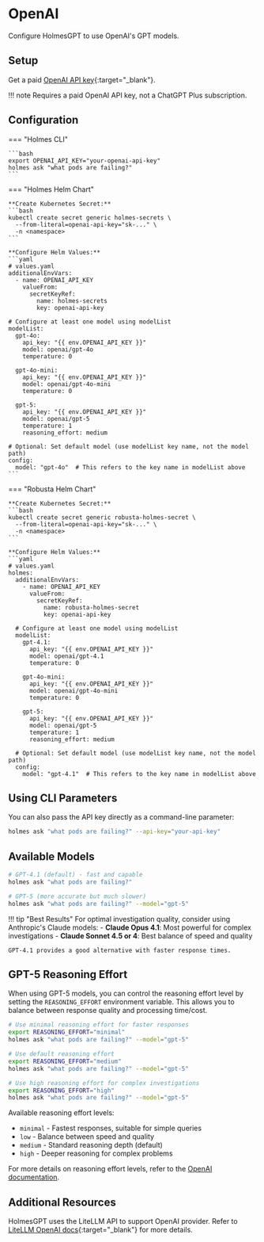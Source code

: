 # OpenAI

Configure HolmesGPT to use OpenAI's GPT models.

## Setup

Get a paid [OpenAI API key](https://help.openai.com/en/articles/4936850-where-do-i-find-my-openai-api-key){:target="_blank"}.

!!! note
    Requires a paid OpenAI API key, not a ChatGPT Plus subscription.

## Configuration

=== "Holmes CLI"

    ```bash
    export OPENAI_API_KEY="your-openai-api-key"
    holmes ask "what pods are failing?"
    ```

=== "Holmes Helm Chart"

    **Create Kubernetes Secret:**
    ```bash
    kubectl create secret generic holmes-secrets \
      --from-literal=openai-api-key="sk-..." \
      -n <namespace>
    ```

    **Configure Helm Values:**
    ```yaml
    # values.yaml
    additionalEnvVars:
      - name: OPENAI_API_KEY
        valueFrom:
          secretKeyRef:
            name: holmes-secrets
            key: openai-api-key

    # Configure at least one model using modelList
    modelList:
      gpt-4o:
        api_key: "{{ env.OPENAI_API_KEY }}"
        model: openai/gpt-4o
        temperature: 0

      gpt-4o-mini:
        api_key: "{{ env.OPENAI_API_KEY }}"
        model: openai/gpt-4o-mini
        temperature: 0

      gpt-5:
        api_key: "{{ env.OPENAI_API_KEY }}"
        model: openai/gpt-5
        temperature: 1
        reasoning_effort: medium

    # Optional: Set default model (use modelList key name, not the model path)
    config:
      model: "gpt-4o"  # This refers to the key name in modelList above
    ```

=== "Robusta Helm Chart"

    **Create Kubernetes Secret:**
    ```bash
    kubectl create secret generic robusta-holmes-secret \
      --from-literal=openai-api-key="sk-..." \
      -n <namespace>
    ```

    **Configure Helm Values:**
    ```yaml
    # values.yaml
    holmes:
      additionalEnvVars:
        - name: OPENAI_API_KEY
          valueFrom:
            secretKeyRef:
              name: robusta-holmes-secret
              key: openai-api-key

      # Configure at least one model using modelList
      modelList:
        gpt-4.1:
          api_key: "{{ env.OPENAI_API_KEY }}"
          model: openai/gpt-4.1
          temperature: 0

        gpt-4o-mini:
          api_key: "{{ env.OPENAI_API_KEY }}"
          model: openai/gpt-4o-mini
          temperature: 0

        gpt-5:
          api_key: "{{ env.OPENAI_API_KEY }}"
          model: openai/gpt-5
          temperature: 1
          reasoning_effort: medium

      # Optional: Set default model (use modelList key name, not the model path)
      config:
        model: "gpt-4.1"  # This refers to the key name in modelList above

## Using CLI Parameters

You can also pass the API key directly as a command-line parameter:

```bash
holmes ask "what pods are failing?" --api-key="your-api-key"
```

## Available Models

```bash
# GPT-4.1 (default) - fast and capable
holmes ask "what pods are failing?"

# GPT-5 (more accurate but much slower)
holmes ask "what pods are failing?" --model="gpt-5"
```

!!! tip "Best Results"
    For optimal investigation quality, consider using Anthropic's Claude models:
    - **Claude Opus 4.1**: Most powerful for complex investigations
    - **Claude Sonnet 4.5 or 4**: Best balance of speed and quality

    GPT-4.1 provides a good alternative with faster response times.

## GPT-5 Reasoning Effort

When using GPT-5 models, you can control the reasoning effort level by setting the `REASONING_EFFORT` environment variable. This allows you to balance between response quality and processing time/cost.

```bash
# Use minimal reasoning effort for faster responses
export REASONING_EFFORT="minimal"
holmes ask "what pods are failing?" --model="gpt-5"

# Use default reasoning effort
export REASONING_EFFORT="medium"
holmes ask "what pods are failing?" --model="gpt-5"

# Use high reasoning effort for complex investigations
export REASONING_EFFORT="high"
holmes ask "what pods are failing?" --model="gpt-5"
```

Available reasoning effort levels:

- `minimal` - Fastest responses, suitable for simple queries
- `low` - Balance between speed and quality
- `medium` - Standard reasoning depth (default)
- `high` - Deeper reasoning for complex problems

For more details on reasoning effort levels, refer to the [OpenAI documentation](https://platform.openai.com/docs/).

## Additional Resources

HolmesGPT uses the LiteLLM API to support OpenAI provider. Refer to [LiteLLM OpenAI docs](https://litellm.vercel.app/docs/providers/openai){:target="_blank"} for more details.
